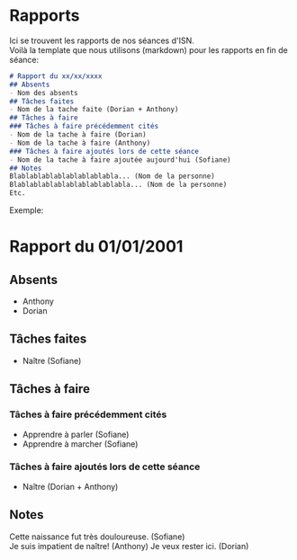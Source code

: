# Rapports
Ici se trouvent les rapports de nos séances d'ISN.  
Voilà la template que nous utilisons (markdown) pour les rapports en fin de séance:  

```markdown
# Rapport du xx/xx/xxxx
## Absents
- Nom des absents
## Tâches faites
- Nom de la tache faite (Dorian + Anthony)
## Tâches à faire
### Tâches à faire précédemment cités
- Nom de la tache à faire (Dorian)
- Nom de la tache à faire (Anthony)
### Tâches à faire ajoutés lors de cette séance
- Nom de la tache à faire ajoutée aujourd'hui (Sofiane)
## Notes
Blablablablablablablablabla... (Nom de la personne)
Blablablablablablablablablabla... (Nom de la personne)
Etc.
```

Exemple:

# Rapport du 01/01/2001
## Absents
- Anthony
- Dorian
## Tâches faites
- Naître (Sofiane)
## Tâches à faire
### Tâches à faire précédemment cités
- Apprendre à parler (Sofiane)
- Apprendre à marcher (Sofiane)
### Tâches à faire ajoutés lors de cette séance
- Naître (Dorian + Anthony)
## Notes
Cette naissance fut très douloureuse. (Sofiane)  
Je suis impatient de naître! (Anthony)
Je veux rester ici. (Dorian)
